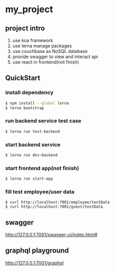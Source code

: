 # my_project

## project intro
1. use koa framework
2. use lerna manage packages
3. use couchbase as NoSQL database
4. provide swagger to view and interact api
5. use react in frontend(not finish)

## QuickStart

### install dependency
```bash
$ npm install --global lerna
$ lerna bootstrap
```


### run backend service test case
```bash
$ lerna run test-backend
```

### start backend service
```bash
$ lerna run dev-backend
```

### start frontend app(not finish)
```bash
$ lerna run start-app
```

### fill test employee/user data
```
$ curl http://localhost:7001/employee/testData
$ curl http://localhost:7001/guest/testData
```

## swagger
http://127.0.0.1:7001/swagger-ui/index.html#

## graphql playground
http://127.0.0.1:7001/graphql